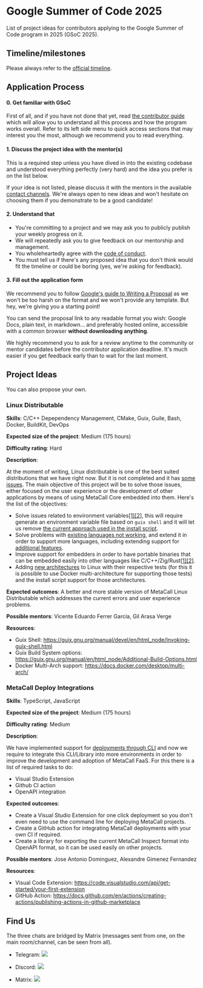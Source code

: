 # Google Summer of Code 2025
List of project ideas for contributors applying to the Google Summer of Code program in 2025 (GSoC 2025).

## Timeline/milestones

Please always refer to the [official timeline](https://developers.google.com/open-source/gsoc/timeline).  
  
## Application Process

#### 0. Get familiar with GSoC

First of all, and if you have not done that yet, read [the contributor guide](https://google.github.io/gsocguides/student/) which will allow you to understand all this process and how the program works overall. Refer to its left side menu to quick access sections that may interest you the most, although we recommend you to read everything.  
  
#### 1. Discuss the project idea with the mentor(s)

This is a required step unless you have dived in into the existing codebase and understood everything perfectly (very hard) and the idea you prefer is on the list below.

If your idea is not listed, please discuss it with the mentors in the available [contact channels](https://github.com/metacall/gsoc-2025#find-us). We're always open to new ideas and won't hesitate on choosing them if you demonstrate to be a good candidate!  
  
#### 2. Understand that

- You're committing to a project and we may ask you to publicly publish your weekly progress on it.
- We will repeatedly ask you to give feedback on our mentorship and management.
- You wholeheartedly agree with the [code of conduct](https://github.com/metacall/core/blob/develop/.github/CODE_OF_CONDUCT.md).
- You must tell us if there's any proposed idea that you don't think would fit the timeline or could be boring (yes, we're asking for feedback).
  
#### 3. Fill out the application form

We recommend you to follow [Google's guide to Writing a Proposal](https://google.github.io/gsocguides/student/writing-a-proposal) as we won't be too harsh on the format and we won't provide any template. But hey, we're giving you a starting point!

You can send the proposal link to any readable format you wish: Google Docs, plain text, in markdown... and preferably hosted online, accessible with a common browser **without downloading anything**.

We highly recommend you to ask for a review anytime to the community or mentor candidates before the contributor application deadline. It's much easier if you get feedback early than to wait for the last moment.
  

## Project Ideas

You can also propose your own.


### Linux Distributable

**Skills**: C/C++ Depependency Management, CMake, Guix, Guile, Bash, Docker, BuildKit, DevOps

**Expected size of the project**: Medium (175 hours)

**Difficulty rating**: Hard

**Description**:

At the moment of writing, Linux distributable is one of the best suited distributions that we have right now. But it is not completed and it has [some issues](https://github.com/metacall/distributable-linux/issues). The main objective of this project will be to solve those issues, either focused on the user experience or the development of other applications by means of using MetaCall Core embedded into them. Here's the list of the objectives:

 - Solve issues related to environment variables[[1]](https://github.com/metacall/distributable-linux/issues/5)[[2]](https://github.com/metacall/distributable-linux/issues/14), this will require generate an environment variable file based on `guix shell` and it will let us remove [the current approach used in the install script](https://github.com/metacall/install/blob/0f145d4ee5a60b58f7c48f043ed7d0b7d6268609/install.sh#L376).
 - Solve problems with [existing languages not working](https://github.com/metacall/distributable-linux/issues/1), and extend it in order to support more languages, including extending support for [additional features](https://github.com/metacall/distributable-linux/issues/11).
 - Improve support for embedders in order to have portable binaries that can be embedded easily into other languages like C/C++/Zig/Rust[[1]](https://github.com/metacall/distributable-linux/issues/15)[[2]](https://github.com/metacall/zig-example).
 - Adding [new architectures](https://www.gnu.org/savannah-checkouts/gnu/autoconf/manual/autoconf-2.70/html_node/Specifying-Target-Triplets.html#Specifying-Target-Triplets) to Linux with their respective tests (for this it is possible to use Docker multi-architecture for supporting those tests) and the install script support for those architectures.

**Expected outcomes**: A better and more stable version of MetaCall Linux Distributable which addresses the current errors and user experience problems.

**Possible mentors**: Vicente Eduardo Ferrer Garcia, Gil Arasa Verge

**Resources**:
 - Guix Shell: https://guix.gnu.org/manual/devel/en/html_node/Invoking-guix-shell.html
 - Guix Build System options: https://guix.gnu.org/manual/en/html_node/Additional-Build-Options.html
 - Docker Multi-Arch support: https://docs.docker.com/desktop/multi-arch/

### MetaCall Deploy Integrations

**Skills**: TypeScript, JavaScript

**Expected size of the project**: Medium (175 hours)

**Difficulty rating**: Medium

**Description**:

We have implemented support for [deployments through CLI](https://github.com/metacall/deploy) and now we require to integrate this CLI/Library into more environments in order to improve the development and adoption of MetaCall FaaS. For this there is a list of required tasks to do:
- Visual Studio Extension
- Github CI action
- OpenAPI integration

**Expected outcomes**: 

 - Create a Visual Studio Extension for one click deployment so you don't even need to use the command line for deploying MetaCall projects.
 - Create a GitHub action for integrating MetaCall deployments with your own CI if required.
 - Create a library for exporting the current MetaCall Inspect format into OpenAPI format, so it can be used easily on other projects.

**Possible mentors**: Jose Antonio Dominguez, Alexandre Gimenez Fernandez

**Resources**:
  - Visual Code Extension: https://code.visualstudio.com/api/get-started/your-first-extension
  - GitHub Action: https://docs.github.com/en/actions/creating-actions/publishing-actions-in-github-marketplace


## Find Us

The three chats are bridged by Matrix (messages sent from one, on the main room/channel, can be seen from all).

 - Telegram:
  <a href="https://t.me/joinchat/BMSVbBatp0Vi4s5l4VgUgg" alt="Telegram"><img src="https://img.shields.io/static/v1?label=metacall&message=join&color=blue&logo=telegram&style=flat" /></a>

 - Discord:
  <a href="https://discord.gg/upwP4mwJWa" alt="Discord"><img src="https://img.shields.io/discord/781987805974757426?label=discord&style=flat" /></a>

 - Matrix:
  <a href="https://matrix.to/#/#metacall:matrix.org" alt="Matrix"><img src="https://img.shields.io/matrix/metacall:matrix.org?label=matrix&style=flat" /></a>
